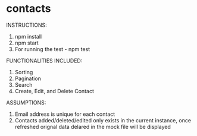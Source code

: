 # contacts

INSTRUCTIONS:
1. npm install
2. npm start
3. For running the test - npm test

FUNCTIONALITIES INCLUDED:
1. Sorting
2. Pagination
3. Search
4. Create, Edit, and Delete Contact

ASSUMPTIONS:
1. Email address is unique for each contact
2. Contacts added/deleted/edited only exists in the current instance, 
once refreshed orignal data delared in the mock file will be displayed

